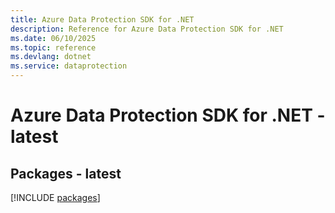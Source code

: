 ```yaml
---
title: Azure Data Protection SDK for .NET
description: Reference for Azure Data Protection SDK for .NET
ms.date: 06/10/2025
ms.topic: reference
ms.devlang: dotnet
ms.service: dataprotection
---
```

# Azure Data Protection SDK for .NET - latest
## Packages - latest
[!INCLUDE [packages](data-protection-index.md)]
